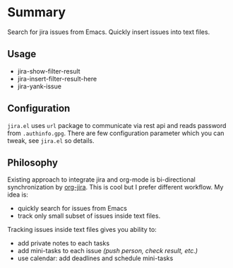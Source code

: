 # Summary

Search for jira issues from Emacs. Quickly insert issues into text files.

## Usage

* jira-show-filter-result
* jira-insert-filter-result-here
* jira-yank-issue

## Configuration

``jira.el`` uses ``url`` package to communicate via rest api and reads password
from ``.authinfo.gpg``. There are few configuration parameter which you can
tweak, see ``jira.el`` so details.

## Philosophy

Existing approach to integrate jira and org-mode is bi-directional
synchronization by [org-jira](https://github.com/baohaojun/org-jira). This is
cool but I prefer different workflow. My idea is:
* quickly search for issues from Emacs
* track only small subset of issues inside text files.

Tracking issues inside text files gives you ability to:
* add private notes to each tasks
* add mini-tasks to each issue *(push person, check result, etc.)*
* use calendar: add deadlines and schedule mini-tasks
